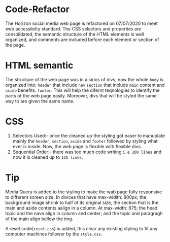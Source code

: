 # Code-Refactor
The Horizon social media web page is refactored on 07/07/2020 to meet web accessibilty standard. The CSS selectors and properties are consolidated, the semantic structure of the HTML elements is well organized, and comments are included before each element or section of the page.

# HTML semantic
The structure of the web page was in a sirios of divs, now the whole `body` is organized into:
 `header` that include `nav`
 `section` that include `main` content and `aside` benefits.
 `footer`. This will help the difernt teqnologies to identify the parts of the web page easily.
Moreover, divs that will be styled the same way to are given the same name.

# CSS 
1. Selectors Used:- once the cleaned up the styling got easer to manuplate mainly the `header`, `section`, `aside` and `footer` followed by styling what ever is inside. Now, the web page is flexible with flexible divs.
2. Sequential Order:- there was too much code writing `i.e 200 lines` and now it is cleaned up to `135 lines`.

# Tip
Media Query is added to the styling to make the wab page fully responsive to different screen size. In divices that have max-widith: 800px; the background image shrink to half of its original size, the section that is the main and aside contents aalign in a column. At max-width: 675; the head topic and the nave align in column and center; and the topic and paragragh of the main align bellow the img.

A reset code(`reset.css`) is added, this clear any existing styling to fit any computer machines follower by the `style.css`.